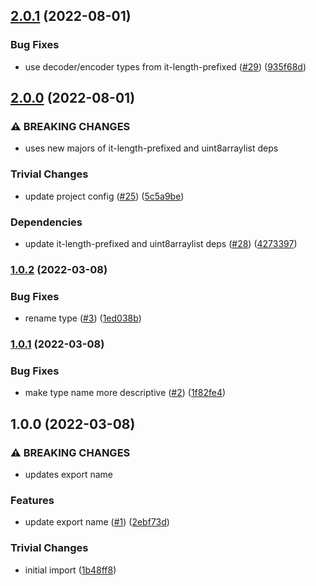 ## [2.0.1](https://github.com/achingbrain/it-pb-stream/compare/v2.0.0...v2.0.1) (2022-08-01)


### Bug Fixes

* use decoder/encoder types from it-length-prefixed ([#29](https://github.com/achingbrain/it-pb-stream/issues/29)) ([935f68d](https://github.com/achingbrain/it-pb-stream/commit/935f68d7139db5312ca9b3a9170977337347a074))

## [2.0.0](https://github.com/achingbrain/it-pb-stream/compare/v1.0.2...v2.0.0) (2022-08-01)


### ⚠ BREAKING CHANGES

* uses new majors of it-length-prefixed and uint8arraylist deps

### Trivial Changes

* update project config ([#25](https://github.com/achingbrain/it-pb-stream/issues/25)) ([5c5a9be](https://github.com/achingbrain/it-pb-stream/commit/5c5a9bea5502a359c04ccd56201a0c8272d73302))


### Dependencies

* update it-length-prefixed and uint8arraylist deps ([#28](https://github.com/achingbrain/it-pb-stream/issues/28)) ([4273397](https://github.com/achingbrain/it-pb-stream/commit/427339745398d5277818949608a7655d0a0266f9))

### [1.0.2](https://github.com/achingbrain/it-pb-stream/compare/v1.0.1...v1.0.2) (2022-03-08)


### Bug Fixes

* rename type ([#3](https://github.com/achingbrain/it-pb-stream/issues/3)) ([1ed038b](https://github.com/achingbrain/it-pb-stream/commit/1ed038bd887570beda3e0a2c520c61ae1eb9e8dd))

### [1.0.1](https://github.com/achingbrain/it-pb-stream/compare/v1.0.0...v1.0.1) (2022-03-08)


### Bug Fixes

* make type name more descriptive ([#2](https://github.com/achingbrain/it-pb-stream/issues/2)) ([1f82fe4](https://github.com/achingbrain/it-pb-stream/commit/1f82fe41cca8e8e2a888e1a94690488d656f9ad9))

## 1.0.0 (2022-03-08)


### ⚠ BREAKING CHANGES

* updates export name

### Features

* update export name ([#1](https://github.com/achingbrain/it-pb-stream/issues/1)) ([2ebf73d](https://github.com/achingbrain/it-pb-stream/commit/2ebf73d63c21aef50ae0470283dc2bbf5455c836))


### Trivial Changes

* initial import ([1b48ff8](https://github.com/achingbrain/it-pb-stream/commit/1b48ff83391235e8483bc32e58f189a1b5b2906f))
